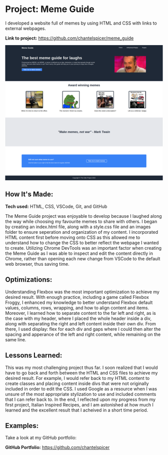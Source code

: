 # Project: Meme Guide
I developed a website full of memes by using HTML and CSS with links to external webpages.

**Link to project:** https://github.com/chantelspicer/meme_guide

<img src="./images/final-result.png">

## How It's Made:

**Tech used:** HTML, CSS, VSCode, Git, and GitHub

The Meme Guide project was enjoyable to develop because I laughed along the way while choosing my favourite memes to share with others. I began by creating an index.html file, along with a style.css file and an images folder to ensure seperation and organization of my content. I incorporated HTML content first before moving onto CSS as this allowed me to understand how to change the CSS to better reflect the webpage I wanted to create. Utilizing Chrome DevTools was an important factor when creating the Meme Guide as I was able to inspect and edit the content directly in Chrome, rather than opening each new change from VSCode to the default web browser, thus saving time.

## Optimizations:

Understanding Flexbox was the most important optimization to achieve my desired result. With enough practice, including a game called Flexbox Froggy, I enhanced my knowledge to better understand Flexbox default values, columns, rows, wrapping, and how to align content and items. Moreover, I learned how to separate content to the far left and right, as is the case with my header, where I placed the whole header inside a div, along with separating the right and left content inside their own div. From there, I used display: flex for each div and gaps where I could then alter the spacing and apperance of the left and right content, while remaining on the same line.

## Lessons Learned:

This was my most challenging project thus far. I soon realized that I would have to go back and forth between the HTML and CSS files to achieve my desired result. For example, I would refer back to my HTML content to create classes and placing content inside divs that were not originally included in order to edit the CSS. I used Google as a resource when I was unsure of the most appropriate stylization to use and included comments that I can refer back to. In the end, I reflected upon my progress from my first project, Italian Inspired Recipes, and I am astonished at how much I learned and the excellent result that I acheived in a short time period.

## Examples:
Take a look at my GitHub portfolio:

**GitHub Portfolio:** https://github.com/chantelspicer